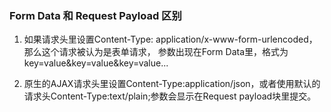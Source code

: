 ### Form Data 和 Request Payload 区别


1. 如果请求头里设置Content-Type: application/x-www-form-urlencoded，那么这个请求被认为是表单请求，
参数出现在Form Data里，格式为key=value&key=value&key=value...

2. 原生的AJAX请求头里设置Content-Type:application/json，或者使用默认的请求头Content-Type:text/plain;参数会显示在Request payload块里提交。
